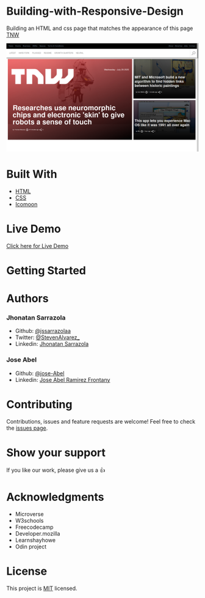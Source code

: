 # Building-with-Responsive-Design

Building an HTML and css page that matches the appearance of this page [TNW](https://thenextweb.com/)

<p align="center">
  <img src="./img/screenshot.png" width="850" title="Screenshot">
</p>

# Built With

- [HTML](https://developer.mozilla.org/en-US/docs/Web/HTML)
- [CSS](https://www.w3schools.com/css/)
- [Icomoon](https://icomoon.io/)


# Live Demo

[Click here for Live Demo](https://jssarrazolaa.github.io/NYT-Article-Space-Ripples_MPS/)

# Getting Started

# Authors

### Jhonatan Sarrazola

- Github: [@jssarrazolaa](https://github.com/jssarrazolaa)
- Twitter: [@StevenAlvarez_](https://twitter.com/StevenAlvarez_)
- Linkedin: [Jhonatan Sarrazola](https://www.linkedin.com/in/jhonatan-sarrazola-6a46a01a5/)

### Jose Abel

- Github: [@jose-Abel](https://github.com/jose-Abel)
- Linkedin: [Jose Abel Ramirez Frontany](https://www.linkedin.com/in/jose-abel-ramirez-frontany-7674a842/)

# Contributing

Contributions, issues and feature requests are welcome!
Feel free to check the [issues page](https://github.com/jssarrazolaa/Building-with-Responsive-Design/issues).

# Show your support

If you like our work, please give us a :+1:

# Acknowledgments

- Microverse
- W3schools
- Freecodecamp
- Developer.mozilla
- Learnshayhowe
- Odin project

# License

This project is [MIT](https://opensource.org/licenses/MIT) licensed.
